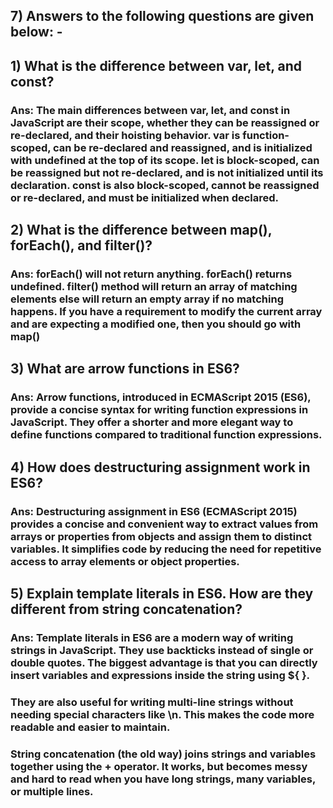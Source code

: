 
## 7) Answers to the following questions are given below: -

## 1) What is the difference between var, let, and const?
### Ans: The main differences between var, let, and const in JavaScript are their scope, whether they can be reassigned or re-declared, and their hoisting behavior. var is function-scoped, can be re-declared and reassigned, and is initialized with undefined at the top of its scope. let is block-scoped, can be reassigned but not re-declared, and is not initialized until its declaration. const is also block-scoped, cannot be reassigned or re-declared, and must be initialized when declared.  

## 2) What is the difference between map(), forEach(), and filter()? 
### Ans: forEach() will not return anything. forEach() returns undefined. filter() method will return an array of matching elements else will return an empty array if no matching happens. If you have a requirement to modify the current array and are expecting a modified one, then you should go with map() 

## 3) What are arrow functions in ES6?
### Ans: Arrow functions, introduced in ECMAScript 2015 (ES6), provide a concise syntax for writing function expressions in JavaScript. They offer a shorter and more elegant way to define functions compared to traditional function expressions.

## 4) How does destructuring assignment work in ES6?
### Ans: Destructuring assignment in ES6 (ECMAScript 2015) provides a concise and convenient way to extract values from arrays or properties from objects and assign them to distinct variables. It simplifies code by reducing the need for repetitive access to array elements or object properties. 

## 5) Explain template literals in ES6. How are they different from string concatenation?
### Ans: Template literals in ES6 are a modern way of writing strings in JavaScript. They use backticks instead of single or double quotes. The biggest advantage is that you can directly insert variables and expressions inside the string using ${ }.

### They are also useful for writing multi-line strings without needing special characters like \n. This makes the code more readable and easier to maintain.

### String concatenation (the old way) joins strings and variables together using the + operator. It works, but becomes messy and hard to read when you have long strings, many variables, or multiple lines.
